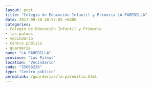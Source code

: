 ```yaml
---
layout: post
title: "Colegio de Educación Infantil y Primaria LA PAREDILLA"
date: 2017-09-20 20:57:05 +0200
categories:
- Colegio de Educación Infantil y Primaria
- las-palmas
- vecindario
- Centro público
- guarderia
name: "LA PAREDILLA"
province: "Las Palmas"
location: "Vecindario"
code: "35008226"
type: "Centro público"
permalink: /guarderias/la-paredilla.html
---
```

